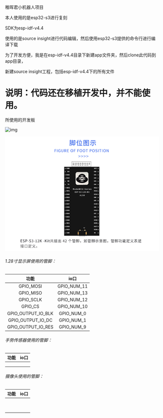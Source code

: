 稚晖君小机器人项目

本人使用的是esp32-s3进行复刻

SDK为esp-idf-v4.4

使用的是source insight进行代码编辑，然后使用esp32-s3提供的命令行进行编译下载

为了开发方便，我是在esp-idf-v4.4目录下新建app文件夹，然后clone此代码到app目录，

新建source insight工程，包括esp-idf-v4.4下的所有文件



# 说明：代码还在移植开发中，并不能使用。

所使用的开发板



![img](https://gd2.alicdn.com/imgextra/i2/2922621297/O1CN01cj2j9r1LS4R0FJpjw_!!2922621297.png)



![O1CN01IBV8O11LS4R81O1kg_!!2922621297](README.assets/O1CN01IBV8O11LS4R81O1kg_!!2922621297.jpg)



###### 1.28寸显示屏使用的管脚：

|        功能        |    io口     |
| :----------------: | :---------: |
|     GPIO_MOSI      | GPIO_NUM_11 |
|     GPIO_MISO      | GPIO_NUM_13 |
|     GPIO_SCLK      | GPIO_NUM_12 |
|      GPIO_CS       | GPIO_NUM_10 |
| GPIO_OUTPUT_IO_BLK | GPIO_NUM_0  |
| GPIO_OUTPUT_IO_DC  | GPIO_NUM_1  |
| GPIO_OUTPUT_IO_RES | GPIO_NUM_9  |

###### 手势传感器使用的管脚：

| 功能 | io口 |
| :--: | :--: |
|      |      |
|      |      |
|      |      |

###### 摄像头使用的管脚：

| 功能 | io口 |
| :--: | :--: |
|      |      |
|      |      |
|      |      |
|      |      |
|      |      |
|      |      |
|      |      |
|      |      |
|      |      |

